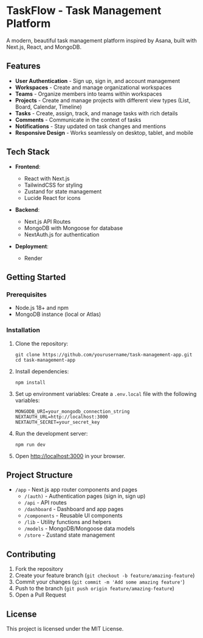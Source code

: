 # TaskFlow - Task Management Platform

A modern, beautiful task management platform inspired by Asana, built with Next.js, React, and MongoDB.

## Features

- **User Authentication** - Sign up, sign in, and account management
- **Workspaces** - Create and manage organizational workspaces
- **Teams** - Organize members into teams within workspaces
- **Projects** - Create and manage projects with different view types (List, Board, Calendar, Timeline)
- **Tasks** - Create, assign, track, and manage tasks with rich details
- **Comments** - Communicate in the context of tasks
- **Notifications** - Stay updated on task changes and mentions
- **Responsive Design** - Works seamlessly on desktop, tablet, and mobile

## Tech Stack

- **Frontend**:
  - React with Next.js
  - TailwindCSS for styling
  - Zustand for state management
  - Lucide React for icons

- **Backend**:
  - Next.js API Routes
  - MongoDB with Mongoose for database
  - NextAuth.js for authentication

- **Deployment**:
  - Render

## Getting Started

### Prerequisites

- Node.js 18+ and npm
- MongoDB instance (local or Atlas)

### Installation

1. Clone the repository:
   ```
   git clone https://github.com/yourusername/task-management-app.git
   cd task-management-app
   ```

2. Install dependencies:
   ```
   npm install
   ```

3. Set up environment variables:
   Create a `.env.local` file with the following variables:
   ```
   MONGODB_URI=your_mongodb_connection_string
   NEXTAUTH_URL=http://localhost:3000
   NEXTAUTH_SECRET=your_secret_key
   ```

4. Run the development server:
   ```
   npm run dev
   ```

5. Open [http://localhost:3000](http://localhost:3000) in your browser.

## Project Structure

- `/app` - Next.js app router components and pages
  - `/(auth)` - Authentication pages (sign in, sign up)
  - `/api` - API routes
  - `/dashboard` - Dashboard and app pages
  - `/components` - Reusable UI components
  - `/lib` - Utility functions and helpers
  - `/models` - MongoDB/Mongoose data models
  - `/store` - Zustand state management

## Contributing

1. Fork the repository
2. Create your feature branch (`git checkout -b feature/amazing-feature`)
3. Commit your changes (`git commit -m 'Add some amazing feature'`)
4. Push to the branch (`git push origin feature/amazing-feature`)
5. Open a Pull Request

## License

This project is licensed under the MIT License.
